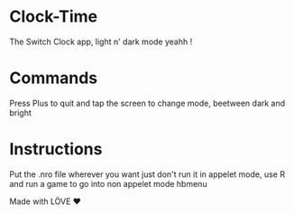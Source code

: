 # Clock-Time
The Switch Clock app, light n' dark mode yeahh !

# Commands
Press Plus to quit and tap the screen to change mode, beetween dark and bright

# Instructions
Put the .nro file wherever you want just don't run it in appelet mode, use R and run a game to go into non appelet mode hbmenu

Made with LÖVE ❤
